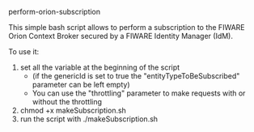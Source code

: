 perform-orion-subscription

This simple bash script allows to perform a subscription to the FIWARE Orion Context Broker secured by a FIWARE Identity Manager (IdM).

To use it:
1. set all the variable at the beginning of the script  
    * (if the genericId is set to true the "entityTypeToBeSubscribed" parameter can be left empty)
    * You can use the "throttling" parameter to make requests with or without the throttling
2. chmod +x makeSubscription.sh
3. run the script with ./makeSubscription.sh

